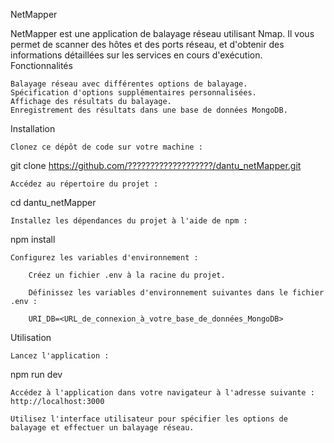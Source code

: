 NetMapper

NetMapper est une application de balayage réseau utilisant Nmap. Il vous permet de scanner des hôtes et des ports réseau, et d'obtenir des informations détaillées sur les services en cours d'exécution.
Fonctionnalités

    Balayage réseau avec différentes options de balayage.
    Spécification d'options supplémentaires personnalisées.
    Affichage des résultats du balayage.
    Enregistrement des résultats dans une base de données MongoDB.

Installation

    Clonez ce dépôt de code sur votre machine :

git clone https://github.com/???????????????????/dantu_netMapper.git

    Accédez au répertoire du projet :

cd dantu_netMapper

    Installez les dépendances du projet à l'aide de npm :

npm install

    Configurez les variables d'environnement :

        Créez un fichier .env à la racine du projet.

        Définissez les variables d'environnement suivantes dans le fichier .env :

        URI_DB=<URL_de_connexion_à_votre_base_de_données_MongoDB>

Utilisation

    Lancez l'application :

npm run dev

    Accédez à l'application dans votre navigateur à l'adresse suivante : http://localhost:3000

    Utilisez l'interface utilisateur pour spécifier les options de balayage et effectuer un balayage réseau.
